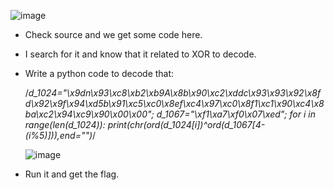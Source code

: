 ![image](https://github.com/nhattanhh/CTF/assets/130430279/4b0705f1-0968-4abd-95d0-f2a7425edfb1)


- Check source and we get some code here.
  
- I search for it and know that it related to XOR to decode.
  
- Write a python code to decode that:
  

  /*d_1024="\x9dn\x93\xc8\xb2\xb9A\x8b\x90\xc2\xddc\x93\x93\x92\x8fd\x92\x9f\x94\xd5b\x91\xc5\xc0\x8ef\xc4\x97\xc0\x8f1\xc1\x90\xc4\x8ba\xc2\x94\xc9\x90\x00\x00";
  d_1067="\xf1\xa7\xf0\x07\xed";
  for i in range(len(d_1024)): 
    print(chr(ord(d_1024[i])^ord(d_1067[4-(i%5)])),end="")*/


  ![image](https://github.com/nhattanhh/CTF/assets/130430279/2d9cf36a-8539-472f-af78-4196031f873d)


- Run it and get the flag.

